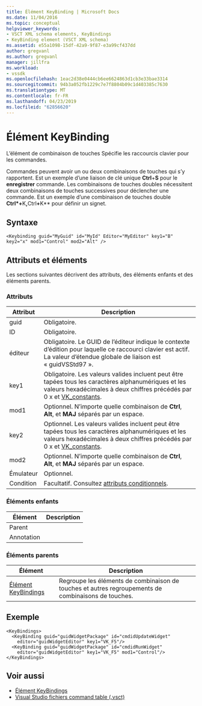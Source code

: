 ```yaml
---
title: Élément KeyBinding | Microsoft Docs
ms.date: 11/04/2016
ms.topic: conceptual
helpviewer_keywords:
- VSCT XML schema elements, KeyBindings
- KeyBinding element (VSCT XML schema)
ms.assetid: e55a1098-15df-42a9-9f87-e3a99cf437dd
author: gregvanl
ms.author: gregvanl
manager: jillfra
ms.workload:
- vssdk
ms.openlocfilehash: 1eac2d38e0444cb6ee6624863d1cb3e33bae3314
ms.sourcegitcommit: 94b3a052fb1229c7e7f8804b09c1d403385c7630
ms.translationtype: MT
ms.contentlocale: fr-FR
ms.lasthandoff: 04/23/2019
ms.locfileid: "62856620"
---
```

# <a name="keybinding-element"></a>Élément KeyBinding
L’élément de combinaison de touches Spécifie les raccourcis clavier pour les commandes.

 Commandes peuvent avoir un ou deux combinaisons de touches qui s’y rapportent. Est un exemple d’une liaison de clé unique **Ctrl**+**S** pour le **enregistrer** commande. Les combinaisons de touches doubles nécessitent deux combinaisons de touches successives pour déclencher une commande. Est un exemple d’une combinaison de touches double <strong>Ctrl*+</strong>K<strong>,</strong>Ctrl<strong>+</strong>K** pour définir un signet.

## <a name="syntax"></a>Syntaxe

```
<Keybinding guid="MyGuid" id="MyId" Editor="MyEditor" key1="B" key2="x" mod1="Control" mod2="Alt" />
```

## <a name="attributes-and-elements"></a>Attributs et éléments
 Les sections suivantes décrivent des attributs, des éléments enfants et des éléments parents.

### <a name="attributes"></a>Attributs

|Attribut|Description|
|---------------|-----------------|
|guid|Obligatoire.|
|ID|Obligatoire.|
|éditeur|Obligatoire. Le GUID de l’éditeur indique le contexte d’édition pour laquelle ce raccourci clavier est actif. La valeur d’étendue globale de liaison est « guidVSStd97 ».|
|key1|Obligatoire. Les valeurs valides incluent peut être tapées tous les caractères alphanumériques et les valeurs hexadécimales à deux chiffres précédés par 0 x et [VK_constants](/windows/desktop/inputdev/virtual-key-codes).|
|mod1|Optionnel. N’importe quelle combinaison de **Ctrl**, **Alt**, et **MAJ** séparés par un espace.|
|key2|Optionnel. Les valeurs valides incluent peut être tapées tous les caractères alphanumériques et les valeurs hexadécimales à deux chiffres précédés par 0 x et [VK_constants](/windows/desktop/inputdev/virtual-key-codes).|
|mod2|Optionnel. N’importe quelle combinaison de **Ctrl**, **Alt**, et **MAJ** séparés par un espace.|
|Émulateur|Optionnel.|
|Condition|Facultatif. Consultez [attributs conditionnels](../extensibility/vsct-xml-schema-conditional-attributes.md).|

### <a name="child-elements"></a>Éléments enfants

|Élément|Description|
|-------------|-----------------|
|Parent||
|Annotation||

### <a name="parent-elements"></a>Éléments parents

|Élément|Description|
|-------------|-----------------|
|[Élément KeyBindings](../extensibility/keybindings-element.md)|Regroupe les éléments de combinaison de touches et autres regroupements de combinaisons de touches.|

## <a name="example"></a>Exemple

```
<KeyBindings>
  <KeyBinding guid="guidWidgetPackage" id="cmdidUpdateWidget"
    editor="guidWidgetEditor" key1="VK_F5"/>
  <KeyBinding guid="guidWidgetPackage" id="cmdidRunWidget"
    editor="guidWidgetEditor" key1="VK_F5" mod1="Control"/>
</KeyBindings>
```

## <a name="see-also"></a>Voir aussi
- [Élément KeyBindings](../extensibility/keybindings-element.md)
- [Visual Studio fichiers command table (.vsct)](../extensibility/internals/visual-studio-command-table-dot-vsct-files.md)
